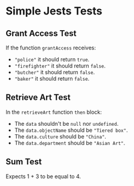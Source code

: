 # Simple Jests Tests

## Grant Access Test

If the function `grantAccess` receives: 
 - `"police"` it should return `true`.
 - `"firefighter"` it should return `false`.
 - `"butcher"` it should return `false`.
 - `"baker"` it should return `false`.

## Retrieve Art Test

In the `retrieveArt` function `then` block:
 - The `data` shouldn't be `null` nor `undefined`.
 - The `data.objectName` should be `"Tiered box"`.
 - The `data.culture` should be `"China"`.
 - The `data.department` should be `"Asian Art"`.

## Sum Test

Expects 1 + 3 to be equal to 4.